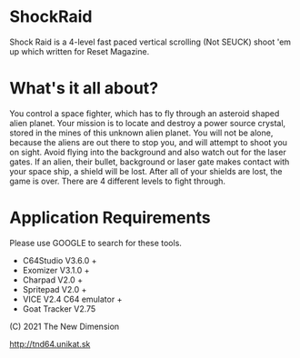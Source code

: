 # ShockRaid
Shock Raid is a 4-level fast paced vertical scrolling (Not SEUCK) shoot 'em up which written for Reset Magazine. 

# What's it all about?

You control a space fighter, which has to fly through an asteroid shaped alien planet. Your mission is to locate and destroy a power source crystal, stored in the mines of this unknown alien planet. You will not be alone, because the aliens are out there to stop you, and will attempt to shoot you on sight. Avoid flying into the background and also watch out for the laser gates. If an alien, their bullet, background or laser gate makes contact with your space ship, a shield will be lost. After all of your shields are lost, the game is over. There are 4 different levels to fight through. 

# Application Requirements

Please use GOOGLE to search for these tools.

* C64Studio V3.6.0 +
* Exomizer V3.1.0 +
* Charpad V2.0 +
* Spritepad V2.0 +
* VICE V2.4 C64 emulator +
* Goat Tracker V2.75

(C) 2021 The New Dimension

http://tnd64.unikat.sk
